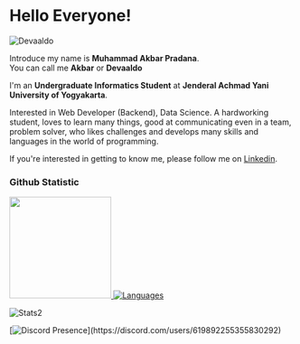 # Hello Everyone! 
<p> <img src="https://komarev.com/ghpvc/?username=Devaaldo&label=Profile%20views&color=0e75b6&style=flat" alt="Devaaldo" /> </p>

Introduce my name is **Muhammad Akbar Pradana**.<br>
You can call me **Akbar** or **Devaaldo**

I'm an **Undergraduate Informatics Student** at **Jenderal Achmad Yani University of Yogyakarta**.<br>

Interested in Web Developer (Backend), Data Science. A hardworking student, loves to learn many things, good at communicating even in a team, problem solver, who likes challenges and develops many skills and languages ​​in the world of programming.<br>

If you're interested in getting to know me, please follow me on [Linkedin](https://www.linkedin.com/in/akbarprdna/).

### Github Statistic
<p align="left">
<a href="https://github.com/devaaldo">
  <img height="180em" src="https://github-readme-stats-eight-theta.vercel.app/api?username=devaaldo&show_icons=true&theme=algolia&include_all_commits=true&count_private=true"/>
  <img alt="Languages" src="https://github-readme-stats.vercel.app/api/top-langs/?username=Devaaldo&layout=compact&langs_count=10&show_icons=true&theme=algolia" />
</a>
</p>
<p> <img alt="Stats2" src="https://github-readme-streak-stats.herokuapp.com/?user=Devaaldo&theme=algolia" /> </p>

[![Discord Presence](https://lanyard.cnrad.dev/api/619892255355830292?borderRadius=20px&bg=00000000&idleMessage=Probably%20doing%20something%20else...)](https://discord.com/users/619892255355830292)

